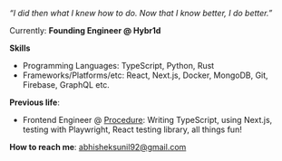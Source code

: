 *“I did then what I knew how to do. Now that I know better, I do better.”*
<br>

Currently: 
**Founding Engineer @ Hybr1d**<br>

**Skills**
- Programming Languages: TypeScript, Python, Rust
- Frameworks/Platforms/etc: React, Next.js, Docker, MongoDB, Git, Firebase, GraphQL etc.


**Previous life**:
- Frontend Engineer @ [Procedure](https://procedure.tech/): Writing TypeScript, using Next.js, testing with Playwright, React testing library, all things fun!

**How to reach me**: abhisheksunil92@gmail.com <br>
